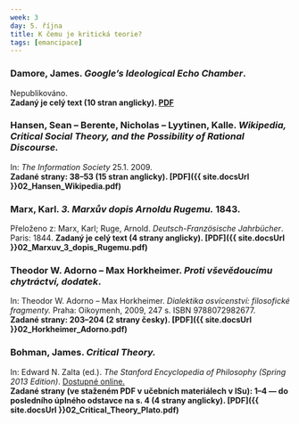 ```yaml
---
week: 3
day: 5. října
title: K čemu je kritická teorie?
tags: [emancipace]
---
```

### Damore, James. _Google’s Ideological Echo Chamber_.
Nepublikováno.  
**Zadaný je celý text (10 stran anglicky). [PDF]({{site.docsUrl}}02_Damore.pdf)**


### Hansen, Sean – Berente, Nicholas – Lyytinen, Kalle. _Wikipedia, Critical Social Theory, and the Possibility of Rational Discourse._

In: _The Information Society_ 25.1\. 2009.  
**Zadané strany: 38–53 (15 stran anglicky). [PDF]({{ site.docsUrl }}02_Hansen_Wikipedia.pdf)**


### Marx, Karl. _3\. Marxův dopis Arnoldu Rugemu._ 1843.

Přeloženo z: Marx, Karl; Ruge, Arnold. _Deutsch-Französische Jahrbücher_. Paris: 1844.
**Zadaný je celý text (4 strany anglicky). [PDF]({{ site.docsUrl }}02_Marxuv_3_dopis_Rugemu.pdf)**


### Theodor W. Adorno – Max Horkheimer. _Proti vševědoucímu chytráctví, dodatek_.

In: Theodor W. Adorno – Max Horkheimer. _Dialektika osvícenství: filosofické fragmenty._ Praha: Oikoymenh, 2009, 247 s. ISBN 9788072982677\.  
**Zadané strany: 203–204 (2 strany česky). [PDF]({{ site.docsUrl }}02_Horkheimer_Adorno.pdf)**


### Bohman, James. _Critical Theory._

In: Edward N. Zalta (ed.). _The Stanford Encyclopedia of Philosophy (Spring 2013 Edition)_. [Dostupné online.](http://plato.stanford.edu/archives/spr2013/entries/critical-theory/)  
**Zadané strany (ve staženém PDF v učebních materiálech v ISu): 1–4 — do posledního úplného odstavce na s. 4 (4 strany anglicky). [PDF]({{ site.docsUrl }}02_Critical_Theory_Plato.pdf)**
